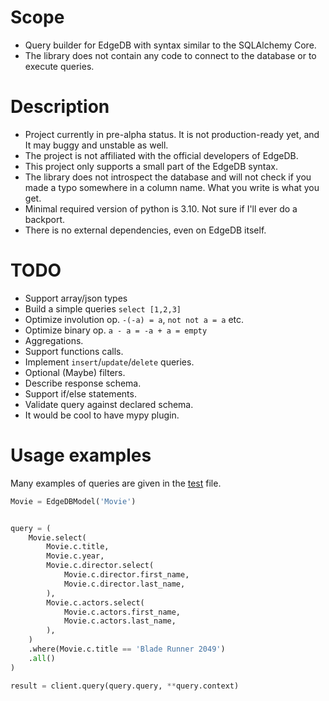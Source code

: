 # Scope
* Query builder for EdgeDB with syntax similar to the SQLAlchemy Core.
* The library does not contain any code to connect to the database or to execute queries.

# Description
* Project currently in pre-alpha status. It is not production-ready yet, and It may buggy and unstable as well.
* The project is not affiliated with the official developers of EdgeDB.
* This project only supports a small part of the EdgeDB syntax.
* The library does not introspect the database and will not check if you made a typo somewhere in a column name. What you write is what you get.
* Minimal required version of python is 3.10. Not sure if I'll ever do a backport.
* There is no external dependencies, even on EdgeDB itself.

# TODO
* Support array/json types
* Build a simple queries `select [1,2,3]`
* Optimize involution op. `-(-a) = a`, `not not a = a` etc.
* Optimize binary op. `a - a = -a + a = empty`
* Aggregations.
* Support functions calls.
* Implement `insert`/`update`/`delete` queries.
* Optional (Maybe) filters.
* Describe response schema.
* Support if/else statements.
* Validate query against declared schema.
* It would be cool to have mypy plugin.

# Usage examples
Many examples of queries are given in the [test](https://github.com/Pentusha/edgeql-qb/blob/master/tests/test_render.py) file.

```python
Movie = EdgeDBModel('Movie')


query = (
    Movie.select(
        Movie.c.title,
        Movie.c.year,
        Movie.c.director.select(
            Movie.c.director.first_name,
            Movie.c.director.last_name,
        ),
        Movie.c.actors.select(
            Movie.c.actors.first_name,
            Movie.c.actors.last_name,
        ),
    )
    .where(Movie.c.title == 'Blade Runner 2049')
    .all()
)

result = client.query(query.query, **query.context)
```
